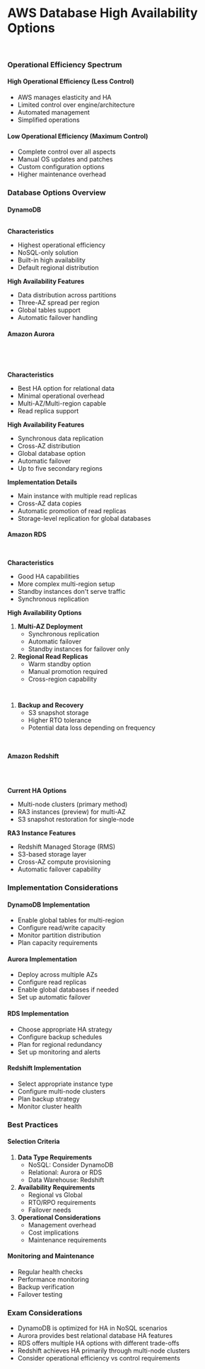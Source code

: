 # AWS Database High Availability Options

<figure><img src="../../../.gitbook/assets/image (33).png" alt=""><figcaption></figcaption></figure>

<figure><img src="../../../.gitbook/assets/image (49).png" alt=""><figcaption></figcaption></figure>

###

### Operational Efficiency Spectrum



#### High Operational Efficiency (Less Control)

* AWS manages elasticity and HA
* Limited control over engine/architecture
* Automated management
* Simplified operations

#### Low Operational Efficiency (Maximum Control)

* Complete control over all aspects
* Manual OS updates and patches
* Custom configuration options
* Higher maintenance overhead

### Database Options Overview

#### DynamoDB

<figure><img src="../../../.gitbook/assets/image (34).png" alt=""><figcaption></figcaption></figure>

**Characteristics**

* Highest operational efficiency
* NoSQL-only solution
* Built-in high availability
* Default regional distribution

**High Availability Features**

* Data distribution across partitions
* Three-AZ spread per region
* Global tables support
* Automatic failover handling

#### Amazon Aurora

<figure><img src="../../../.gitbook/assets/image (42).png" alt=""><figcaption></figcaption></figure>

<figure><img src="../../../.gitbook/assets/image (43).png" alt=""><figcaption></figcaption></figure>

<figure><img src="../../../.gitbook/assets/image (44).png" alt=""><figcaption></figcaption></figure>

<figure><img src="../../../.gitbook/assets/image (45).png" alt=""><figcaption></figcaption></figure>









**Characteristics**

* Best HA option for relational data
* Minimal operational overhead
* Multi-AZ/Multi-region capable
* Read replica support

**High Availability Features**

* Synchronous data replication
* Cross-AZ distribution
* Global database option
* Automatic failover
* Up to five secondary regions

**Implementation Details**

* Main instance with multiple read replicas
* Cross-AZ data copies
* Automatic promotion of read replicas
* Storage-level replication for global databases

#### Amazon RDS

<figure><img src="../../../.gitbook/assets/image (36).png" alt=""><figcaption></figcaption></figure>

<figure><img src="../../../.gitbook/assets/image (35).png" alt=""><figcaption></figcaption></figure>





**Characteristics**

* Good HA capabilities
* More complex multi-region setup
* Standby instances don't serve traffic
* Synchronous replication

**High Availability Options**

1. **Multi-AZ Deployment**
   * Synchronous replication
   * Automatic failover
   * Standby instances for failover only
2. **Regional Read Replicas**
   * Warm standby option
   * Manual promotion required
   * Cross-region capability

<figure><img src="../../../.gitbook/assets/image (38).png" alt=""><figcaption></figcaption></figure>

<figure><img src="../../../.gitbook/assets/image (39).png" alt=""><figcaption></figcaption></figure>

1. **Backup and Recovery**
   * S3 snapshot storage
   * Higher RTO tolerance
   * Potential data loss depending on frequency

<figure><img src="../../../.gitbook/assets/image (40).png" alt=""><figcaption></figcaption></figure>

<figure><img src="../../../.gitbook/assets/image (41).png" alt=""><figcaption></figcaption></figure>

#### Amazon Redshift

<figure><img src="../../../.gitbook/assets/image (46).png" alt=""><figcaption></figcaption></figure>

<figure><img src="../../../.gitbook/assets/image (47).png" alt=""><figcaption></figcaption></figure>

<figure><img src="../../../.gitbook/assets/image (48).png" alt=""><figcaption></figcaption></figure>

**Current HA Options**

* Multi-node clusters (primary method)
* RA3 instances (preview) for multi-AZ
* S3 snapshot restoration for single-node

**RA3 Instance Features**

* Redshift Managed Storage (RMS)
* S3-based storage layer
* Cross-AZ compute provisioning
* Automatic failover capability

### Implementation Considerations

#### DynamoDB Implementation

* Enable global tables for multi-region
* Configure read/write capacity
* Monitor partition distribution
* Plan capacity requirements

#### Aurora Implementation

* Deploy across multiple AZs
* Configure read replicas
* Enable global databases if needed
* Set up automatic failover

#### RDS Implementation

* Choose appropriate HA strategy
* Configure backup schedules
* Plan for regional redundancy
* Set up monitoring and alerts

#### Redshift Implementation

* Select appropriate instance type
* Configure multi-node clusters
* Plan backup strategy
* Monitor cluster health

### Best Practices

#### Selection Criteria

1. **Data Type Requirements**
   * NoSQL: Consider DynamoDB
   * Relational: Aurora or RDS
   * Data Warehouse: Redshift
2. **Availability Requirements**
   * Regional vs Global
   * RTO/RPO requirements
   * Failover needs
3. **Operational Considerations**
   * Management overhead
   * Cost implications
   * Maintenance requirements

#### Monitoring and Maintenance

* Regular health checks
* Performance monitoring
* Backup verification
* Failover testing

### Exam Considerations

* DynamoDB is optimized for HA in NoSQL scenarios
* Aurora provides best relational database HA features
* RDS offers multiple HA options with different trade-offs
* Redshift achieves HA primarily through multi-node clusters
* Consider operational efficiency vs control requirements
